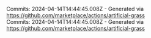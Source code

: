 Commits: 2024-04-14T14:44:45.008Z - Generated via https://github.com/marketplace/actions/artificial-grass
<br>
Commits: 2024-04-14T14:44:45.008Z - Generated via https://github.com/marketplace/actions/artificial-grass
<br>
